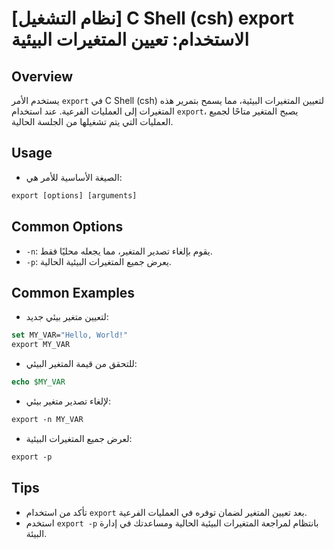 # [نظام التشغيل] C Shell (csh) export الاستخدام: تعيين المتغيرات البيئية

## Overview
يستخدم الأمر `export` في C Shell (csh) لتعيين المتغيرات البيئية، مما يسمح بتمرير هذه المتغيرات إلى العمليات الفرعية. عند استخدام `export`، يصبح المتغير متاحًا لجميع العمليات التي يتم تشغيلها من الجلسة الحالية.

## Usage
- الصيغة الأساسية للأمر هي:

```csh
export [options] [arguments]
```

## Common Options
- `-n`: يقوم بإلغاء تصدير المتغير، مما يجعله محليًا فقط.
- `-p`: يعرض جميع المتغيرات البيئية الحالية.

## Common Examples
- لتعيين متغير بيئي جديد:

```csh
set MY_VAR="Hello, World!"
export MY_VAR
```

- للتحقق من قيمة المتغير البيئي:

```csh
echo $MY_VAR
```

- لإلغاء تصدير متغير بيئي:

```csh
export -n MY_VAR
```

- لعرض جميع المتغيرات البيئية:

```csh
export -p
```

## Tips
- تأكد من استخدام `export` بعد تعيين المتغير لضمان توفره في العمليات الفرعية.
- استخدم `export -p` بانتظام لمراجعة المتغيرات البيئية الحالية ومساعدتك في إدارة البيئة.